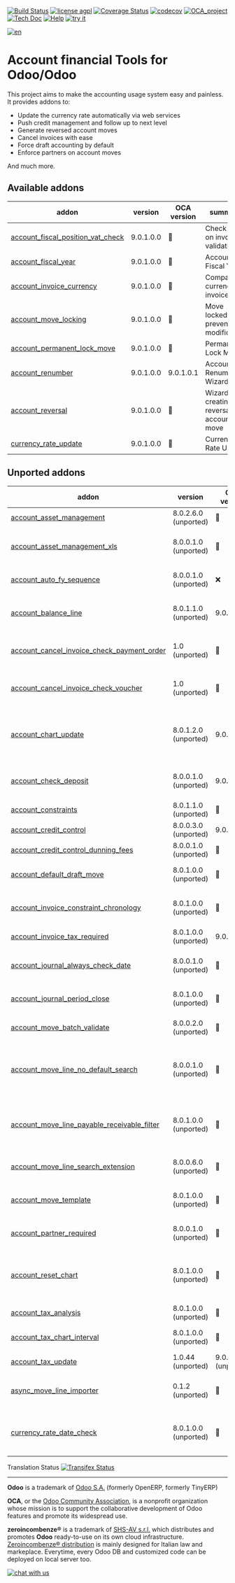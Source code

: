 [![Build Status](https://travis-ci.org/zeroincombenze/account-financial-tools.svg?branch=9.0)](https://travis-ci.org/zeroincombenze/account-financial-tools)
[![license agpl](https://img.shields.io/badge/licence-AGPL--3-blue.svg)](http://www.gnu.org/licenses/agpl-3.0.html)
[![Coverage Status](https://coveralls.io/repos/github/zeroincombenze/account-financial-tools/badge.svg?branch=9.0)](https://coveralls.io/github/zeroincombenze/account-financial-tools?branch=9.0)
[![codecov](https://codecov.io/gh/zeroincombenze/account-financial-tools/branch/9.0/graph/badge.svg)](https://codecov.io/gh/zeroincombenze/account-financial-tools/branch/9.0)
[![OCA_project](http://www.zeroincombenze.it/wp-content/uploads/ci-ct/prd/button-oca-9.svg)](https://github.com/OCA/account-financial-tools/tree/9.0)
[![Tech Doc](http://www.zeroincombenze.it/wp-content/uploads/ci-ct/prd/button-docs-9.svg)](http://wiki.zeroincombenze.org/en/Odoo/9.0/dev)
[![Help](http://www.zeroincombenze.it/wp-content/uploads/ci-ct/prd/button-help-9.svg)](http://wiki.zeroincombenze.org/en/Odoo/9.0/man/FI)
[![try it](http://www.zeroincombenze.it/wp-content/uploads/ci-ct/prd/button-try-it-9.svg)](http://erp9.zeroincombenze.it)










































































[![en](http://www.shs-av.com/wp-content/en_US.png)](http://wiki.zeroincombenze.org/it/Odoo/7.0/man)

Account financial Tools for Odoo/Odoo
=====================================

This project aims to make the accounting usage system easy and painless.
It provides addons to:

 - Update the currency rate automatically via web services
 - Push credit management and follow up to next level
 - Generate reversed account moves
 - Cancel invoices with ease
 - Force draft accounting by default
 - Enforce partners on account moves

And much more.

[//]: # (addons)


Available addons
----------------
addon | version | OCA version | summary
--- | --- | --- | ---
[account_fiscal_position_vat_check](account_fiscal_position_vat_check/) | 9.0.1.0.0 | :repeat: | Check VAT on invoice validation
[account_fiscal_year](account_fiscal_year/) | 9.0.1.0.0 | :repeat: | Account Fiscal Year
[account_invoice_currency](account_invoice_currency/) | 9.0.1.0.0 | :repeat: | Company currency in invoices
[account_move_locking](account_move_locking/) | 9.0.1.0.0 | :repeat: | Move locked to prevent modification
[account_permanent_lock_move](account_permanent_lock_move/) | 9.0.1.0.0 | :repeat: | Permanent Lock Move
[account_renumber](account_renumber/) | 9.0.1.0.0 | 9.0.1.0.1 | Account Renumber Wizard
[account_reversal](account_reversal/) | 9.0.1.0.0 | :repeat: | Wizard for creating a reversal account move
[currency_rate_update](currency_rate_update/) | 9.0.1.0.0 | :repeat: | Currency Rate Update


Unported addons
---------------
addon | version | OCA version | summary
--- | --- | --- | ---
[account_asset_management](account_asset_management/) | 8.0.2.6.0 (unported) | :repeat: | Assets Management
[account_asset_management_xls](account_asset_management_xls/) | 8.0.0.1.0 (unported) | :repeat: | Assets Management Excel reporting
[account_auto_fy_sequence](account_auto_fy_sequence/) | 8.0.0.1.0 (unported) | :x: | Automatic Fiscal Year Sequences
[account_balance_line](account_balance_line/) | 8.0.1.1.0 (unported) | 9.0.1.1.0 | Display balance totals in move line view
[account_cancel_invoice_check_payment_order](account_cancel_invoice_check_payment_order/) | 1.0 (unported) | :repeat: | Cancel invoice, check on payment order
[account_cancel_invoice_check_voucher](account_cancel_invoice_check_voucher/) | 1.0 (unported) | :repeat: | Cancel invoice, check on bank statement
[account_chart_update](account_chart_update/) | 8.0.1.2.0 (unported) | 9.0.1.0.0 | Detect changes and update the Account Chart from a template
[account_check_deposit](account_check_deposit/) | 8.0.0.1.0 (unported) | 9.0.0.1.0 | Manage deposit of checks to the bank
[account_constraints](account_constraints/) | 8.0.1.1.0 (unported) | :repeat: | Account Constraints
[account_credit_control](account_credit_control/) | 8.0.0.3.0 (unported) | 9.0.1.0.3 | Account Credit Control
[account_credit_control_dunning_fees](account_credit_control_dunning_fees/) | 8.0.0.1.0 (unported) | :repeat: | Credit control dunning fees
[account_default_draft_move](account_default_draft_move/) | 8.0.1.0.0 (unported) | :repeat: | Move in draft state by default
[account_invoice_constraint_chronology](account_invoice_constraint_chronology/) | 8.0.1.0.0 (unported) | :repeat: | Account Invoice Constraint Chronology
[account_invoice_tax_required](account_invoice_tax_required/) | 8.0.1.0.0 (unported) | 9.0.1.0.0 | Tax required in invoice
[account_journal_always_check_date](account_journal_always_check_date/) | 8.0.0.1.0 (unported) | :repeat: | Option Check Date in Period always active on journals
[account_journal_period_close](account_journal_period_close/) | 8.0.1.0.0 (unported) | :repeat: | Account Journal Period Close
[account_move_batch_validate](account_move_batch_validate/) | 8.0.0.2.0 (unported) | :repeat: | Account Move Batch Validate
[account_move_line_no_default_search](account_move_line_no_default_search/) | 8.0.0.1.0 (unported) | :repeat: | Move line search view - disable defaults for period and journal
[account_move_line_payable_receivable_filter](account_move_line_payable_receivable_filter/) | 8.0.1.0.0 (unported) | :repeat: | Filter your Journal Items per payable and receivable account
[account_move_line_search_extension](account_move_line_search_extension/) | 8.0.0.6.0 (unported) | :repeat: | Journal Items Search Extension
[account_move_template](account_move_template/) | 8.0.1.0.0 (unported) | :repeat: | Templates for recurring Journal Entries
[account_partner_required](account_partner_required/) | 8.0.0.1.0 (unported) | :repeat: | Account partner required
[account_reset_chart](account_reset_chart/) | 8.0.1.0.0 (unported) | :repeat: | Delete the accounting setup from an otherwise reusable database
[account_tax_analysis](account_tax_analysis/) | 8.0.1.0.0 (unported) | :repeat: | Tax analysis
[account_tax_chart_interval](account_tax_chart_interval/) | 8.0.1.0.0 (unported) | :repeat: | Tax chart for a period interval
[account_tax_update](account_tax_update/) | 1.0.44 (unported) | 9.0.1.0.45 (unported) | Update tax wizard
[async_move_line_importer](async_move_line_importer/) | 0.1.2 (unported) | :repeat: | Asynchronous move/move line CSV importer
[currency_rate_date_check](currency_rate_date_check/) | 8.0.1.0.0 (unported) | :repeat: | Make sure currency rates used are always up-to-update

[//]: # (end addons)

Translation Status
[![Transifex Status](https://www.transifex.com/projects/p/OCA-account-financial-tools-9-0/chart/image_png)](https://www.transifex.com/projects/p/OCA-account-financial-tools-9-0)

[//]: # (copyright)

----

**Odoo** is a trademark of [Odoo S.A.](https://www.odoo.com/) (formerly OpenERP, formerly TinyERP)

**OCA**, or the [Odoo Community Association](http://odoo-community.org/), is a nonprofit organization whose
mission is to support the collaborative development of Odoo features and
promote its widespread use.

**zeroincombenze®** is a trademark of [SHS-AV s.r.l.](http://www.shs-av.com/)
which distributes and promotes **Odoo** ready-to-use on its own cloud infrastructure.
[Zeroincombenze® distribution](http://wiki.zeroincombenze.org/en/Odoo)
is mainly designed for Italian law and markeplace.
Everytime, every Odoo DB and customized code can be deployed on local server too.

[//]: # (end copyright)

[![chat with us](https://www.shs-av.com/wp-content/chat_with_us.gif)](https://tawk.to/85d4f6e06e68dd4e358797643fe5ee67540e408b)
